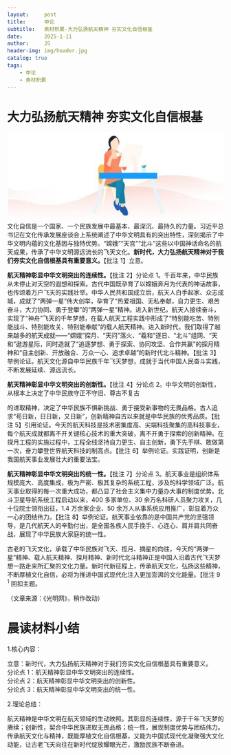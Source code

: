 ```yaml
---
layout:     post
title:      申论
subtitle:   素材积累-大力弘扬航天精神 夯实文化自信根基
date:       2025-1-11
author:     JS
header-img: img/header.jpg
catalog: true
tags:
    - 申论
    - 素材积累
---
```


# 大力弘扬航天精神 夯实文化自信根基  
![](https://raw.githubusercontent.com/about300/about300.github.io/master/img/sucai.jpg)
文化自信是一个国家、一个民族发展中最基本、最深沉、最持久的力量。习近平总书记在文化传承发展座谈会上系统阐述了中华文明具有的突出特性，深刻揭示了中华文明内蕴的文化基因与独特优势。“嫦娥”“天宫”“北斗”这些以中国神话命名的航天成果，传承了中华文明源远流长的飞天文化。**新时代，大力弘扬航天精神对于我们夯实文化自信根基具有重要意义。**【批注 1】立意。  

**航天精神彰显中华文明突出的连续性。**【批注 2】分论点 1。千百年来，中华民族从未停止对天空的遐想和探索。古代中国既孕育了以嫦娥奔月为代表的神话故事，也传颂着万户飞天的实践壮举。中华人民共和国成立后，航天人白手起家、众志成城，成就了“两弹一星”伟大创举，孕育了“热爱祖国、无私奉献，自力更生、艰苦奋斗，大力协同、勇于登攀”的“两弹一星”精神。进入新世纪，航天人接续奋斗，实现了“神舟”飞天的千年梦想，在载人航天工程实践中形成了“特别能吃苦、特别能战斗、特别能攻关、特别能奉献”的载人航天精神。进入新时代，我们取得了越来越多的航天成就——“嫦娥”探月、“天问”落火、“羲和”逐日、“北斗”组网、“天和”遨游星际，同时造就了“追逐梦想、勇于探索、协同攻坚、合作共赢”的探月精神和“自主创新、开放融合、万众一心、追求卓越”的新时代北斗精神。【批注 3】举例论证。航天文化源自中华民族千年飞天梦想，成就于当代中国人民奋斗实践，不断发展延续、源远流长。  

**航天精神彰显中华文明突出的创新性。**【批注 4】分论点 2。中华文明的创新性，从根本上决定了中华民族守正不守旧、尊古不复古  

的进取精神，决定了中华民族不惧新挑战、勇于接受新事物的无畏品格。古人追求“苟日新，日日新，又日新”，创新精神自古以来就是中华民族的优秀品质。【批注 5】引用论证。今天的航天科技是技术密集度高、尖端科技聚集的高科技事业，每个航天成就都离不开关键核心技术的重大突破，离不开勇于探索的创新精神。在探月工程的实施过程中，工程全线坚持自力更生、自主创新，勇下先手棋、敢做第一次，奋力攀登世界航天科技的制高点。【批注 6】举例论证。实践证明，创新是我国航天事业发展壮大的重要法宝。  

**航天精神彰显中华文明突出的统一性。**【批注 7】分论点 3。航天事业是组织体系规模庞大、高度集成，极为严密、极其复杂的系统工程，涉及的科学领域广泛。航天事业取得的每一次重大成功，都凸显了社会主义集中力量办大事的制度优势。北斗卫星导航系统工程启动以来，400 多家单位、30 余万名科研人员聚力攻关，几十位院士领衔出征，1.4 万余家企业、50 余万人从事系统应用推广，彰显着万众一心的团结伟力。【批注 8】举例论证。航天事业依靠的是中国共产党的坚强领导，是几代航天人的辛勤付出，是全国各族人民手挽手、心连心、肩并肩共同奋战，展现了中华民族大家庭的统一性。  

古老的飞天文化，承载了中华民族对飞天、揽月、摘星的向往，今天的“两弹一星”精神、载人航天精神、探月精神、新时代北斗精神正是中国人沿着古代飞天梦想一路走来所汇聚的文化力量。新时代新征程上，传承航天文化，弘扬这些精神，不断厚植文化自信，必将为推进中国式现代化注入更加澎湃的文化能量。【批注 9 $^{1}$ 回扣主题。  

（文章来源：《光明网》，稍作改动）  

# 晨读材料小结 

1.核心内容：  

立意：新时代，大力弘扬航天精神对于我们夯实文化自信根基具有重要意义。  
分论点 1：航天精神彰显中华文明突出的连续性。  
分论点 2：航天精神彰显中华文明突出的创新性。  
分论点 3：航天精神彰显中华文明突出的统一性。  

2.理论总结： 
 
航天精神是中华文明在航天领域的生动映照。其彰显的连续性，源于千年飞天梦的赓续；创新性，契合中华民族进取无畏品格；统一性，展现制度优势与团结伟力。传承航天文化与精神，既能厚植文化自信根基，又能为中国式现代化凝聚强大文化动能，让古老飞天向往在新时代绽放耀眼光芒，激励民族不断奋进。